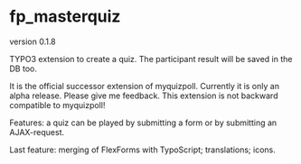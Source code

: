 # fp_masterquiz

version 0.1.8

TYPO3 extension to create a quiz. The participant result will be saved in the DB too.

It is the official successor extension of myquizpoll.
Currently it is only an alpha release. Please give me feedback.
This extension is not backward compatible to myquizpoll!

Features: a quiz can be played by submitting a form or by submitting an AJAX-request.

Last feature: merging of FlexForms with TypoScript; translations; icons.